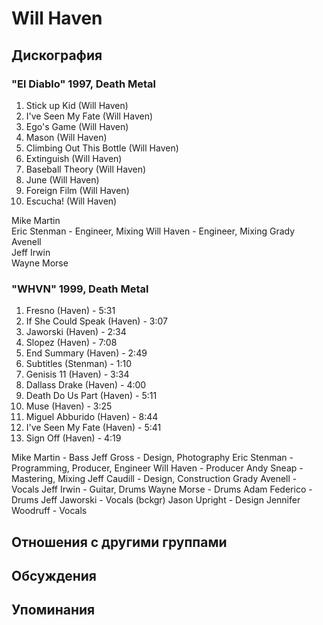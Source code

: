 # Will Haven



## Дискография

### "El Diablo" 1997, Death Metal

1. Stick up Kid   (Will Haven)  
2. I've Seen My Fate   (Will Haven)  
3. Ego's Game   (Will Haven)  
4. Mason   (Will Haven)  
5. Climbing Out This Bottle   (Will Haven)  
6. Extinguish   (Will Haven)  
7. Baseball Theory   (Will Haven)  
8. June   (Will Haven)  
9. Foreign Film   (Will Haven)  
10. Escucha!   (Will Haven)  


Mike Martin     
Eric Stenman  -  Engineer, Mixing 
Will Haven  -  Engineer, Mixing 
Grady Avenell     
Jeff Irwin     
Wayne Morse 



### "WHVN" 1999, Death Metal

  1.   Fresno (Haven) - 5:31 
  2.   If She Could Speak (Haven) - 3:07 
  3.   Jaworski (Haven) - 2:34 
  4.   Slopez (Haven) - 7:08 
  5.   End Summary (Haven) - 2:49 
  6.   Subtitles (Stenman) - 1:10 
  7.   Genisis 11 (Haven) - 3:34 
  8.   Dallass Drake (Haven) - 4:00 
  9.   Death Do Us Part (Haven) - 5:11 
  10.   Muse (Haven) - 3:25 
  11.   Miguel Abburido (Haven) - 8:44 
  12.   I've Seen My Fate (Haven) - 5:41 
  13.   Sign Off (Haven) - 4:19 


Mike Martin  -  Bass 
Jeff Gross  -  Design, Photography 
Eric Stenman  -  Programming, Producer, Engineer 
Will Haven  -  Producer 
Andy Sneap  -  Mastering, Mixing 
Jeff Caudill  -  Design, Construction 
Grady Avenell  -  Vocals 
Jeff Irwin  -  Guitar, Drums 
Wayne Morse  -  Drums 
Adam Federico  -  Drums 
Jeff Jaworski  -  Vocals (bckgr) 
Jason Upright  -  Design 
Jennifer Woodruff  -  Vocals 



## Отношения с другими группами


## Обсуждения


## Упоминания

